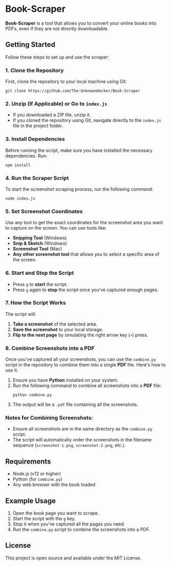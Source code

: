# Book-Scraper

**Book-Scraper** is a tool that allows you to convert your online books into PDFs, even if they are not directly downloadable.

## Getting Started

Follow these steps to set up and use the scraper:

### 1. Clone the Repository
First, clone the repository to your local machine using Git:
```
git clone https://github.com/The-UnknownHacker/Book-Scraper
```

### 2. Unzip (If Applicable) or Go to `index.js`
- If you downloaded a ZIP file, unzip it.
- If you cloned the repository using Git, navigate directly to the `index.js` file in the project folder.

### 3. Install Dependencies
Before running the script, make sure you have installed the necessary dependencies. Run:
```
npm install
```

### 4. Run the Scraper Script
To start the screenshot scraping process, run the following command:
```
node index.js
```

### 5. Set Screenshot Coordinates
Use any tool to get the exact coordinates for the screenshot area you want to capture on the screen. You can use tools like:

- **Snipping Tool** (Windows)
- **Snip & Sketch** (Windows)
- **Screenshot Tool** (Mac)
- **Any other screenshot tool** that allows you to select a specific area of the screen.

### 6. Start and Stop the Script
- Press `g` to **start** the script.
- Press `g` again to **stop** the script once you’ve captured enough pages.

### 7. How the Script Works
The script will:
1. **Take a screenshot** of the selected area.
2. **Save the screenshot** to your local storage.
3. **Flip to the next page** by simulating the right arrow key (`→`) press.

### 8. Combine Screenshots into a PDF
Once you've captured all your screenshots, you can use the `combine.py` script in the repository to combine them into a single **PDF** file. Here's how to use it:

1. Ensure you have **Python** installed on your system.
2. Run the following command to combine all screenshots into a **PDF** file:
   ```
   python combine.py
   ```
3. The output will be a `.pdf` file containing all the screenshots.

### Notes for Combining Screenshots:
- Ensure all screenshots are in the same directory as the `combine.py` script.
- The script will automatically order the screenshots in the filename sequence (`screenshot-1.png`, `screenshot-2.png`, etc.).
  
## Requirements
- Node.js (v12 or higher)
- Python (for `combine.py`)
- Any web browser with the book loaded

## Example Usage
1. Open the book page you want to scrape.
2. Start the script with the `g` key.
3. Stop it when you’ve captured all the pages you need.
4. Run the `combine.py` script to combine the screenshots into a PDF.

## License
This project is open source and available under the MIT License.
